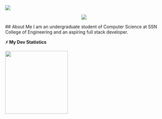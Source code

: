 <img src="./heading.gif">
<p align="center"> 
  <img src="https://profile-counter.glitch.me/snehask7/count.svg" />
</p>
## About Me  
I am an undergraduate student of Computer Science at SSN College of Engineering and an aspiring full stack developer. 

<b>⚡ My Dev Statistics</b>

<p>
<img height="200em"  src="https://github-readme-stats.vercel.app/api?username=snehask7&show_icons=true&hide_border=true&theme=tokyonight" />

</p>
